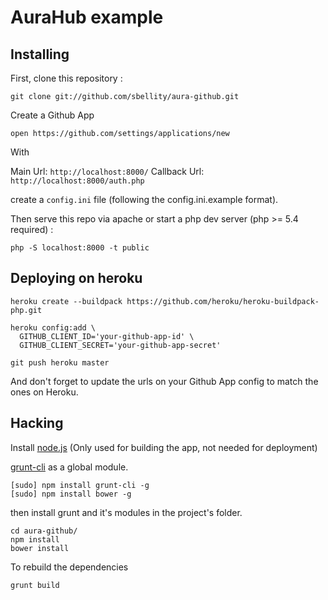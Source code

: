 # AuraHub example

## Installing

First, clone this repository :

    git clone git://github.com/sbellity/aura-github.git

Create a Github App 
    
    open https://github.com/settings/applications/new

With 

Main Url:       `http://localhost:8000/`
Callback Url:   `http://localhost:8000/auth.php`

create a `config.ini` file (following the config.ini.example format).

Then serve this repo via apache or start a php dev server (php >= 5.4 required) : 

    php -S localhost:8000 -t public

## Deploying on heroku 

    heroku create --buildpack https://github.com/heroku/heroku-buildpack-php.git
    
    heroku config:add \
      GITHUB_CLIENT_ID='your-github-app-id' \
      GITHUB_CLIENT_SECRET='your-github-app-secret'

    git push heroku master

And don't forget to update the urls on your Github App config to match the ones on Heroku.

## Hacking

Install [node.js](http://nodejs.org) (Only used for building the app, not needed for deployment)

[grunt-cli](https://github.com/gruntjs/grunt-cli) as a global module.

    [sudo] npm install grunt-cli -g
    [sudo] npm install bower -g

then install grunt and it's modules in the project's folder.

    cd aura-github/
    npm install
    bower install

To rebuild the dependencies

    grunt build
